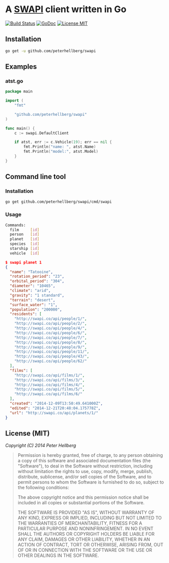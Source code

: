 A [SWAPI](http://swapi.co/) client written in Go
================================================

[![Build Status](https://travis-ci.org/peterhellberg/swapi.svg?branch=master)](https://travis-ci.org/peterhellberg/swapi)
[![GoDoc](https://img.shields.io/badge/godoc-reference-blue.svg?style=flat)](https://godoc.org/github.com/peterhellberg/swapi)
[![License MIT](https://img.shields.io/badge/license-MIT-lightgrey.svg?style=flat)](https://github.com/peterhellberg/swapi#license-mit)

## Installation

```bash
go get -u github.com/peterhellberg/swapi
```

## Examples

### atst.go

```go
package main

import (
	"fmt"

	"github.com/peterhellberg/swapi"
)

func main() {
	c := swapi.DefaultClient

	if atst, err := c.Vehicle(19); err == nil {
		fmt.Println("name: ", atst.Name)
		fmt.Println("model:", atst.Model)
	}
}
```

## Command line tool

### Installation

```bash
go get github.com/peterhellberg/swapi/cmd/swapi
```

### Usage

```bash
Commands:
  film     [id]
  person   [id]
  planet   [id]
  species  [id]
  starship [id]
  vehicle  [id]
```

```json
$ swapi planet 1
{
  "name": "Tatooine",
  "rotation_period": "23",
  "orbital_period": "304",
  "diameter": "10465",
  "climate": "arid",
  "gravity": "1 standard",
  "terrain": "desert",
  "surface_water": "1",
  "population": "200000",
  "residents": [
    "http://swapi.co/api/people/1/",
    "http://swapi.co/api/people/2/",
    "http://swapi.co/api/people/4/",
    "http://swapi.co/api/people/6/",
    "http://swapi.co/api/people/7/",
    "http://swapi.co/api/people/8/",
    "http://swapi.co/api/people/9/",
    "http://swapi.co/api/people/11/",
    "http://swapi.co/api/people/43/",
    "http://swapi.co/api/people/62/"
  ],
  "films": [
    "http://swapi.co/api/films/1/",
    "http://swapi.co/api/films/3/",
    "http://swapi.co/api/films/4/",
    "http://swapi.co/api/films/5/",
    "http://swapi.co/api/films/6/"
  ],
  "created": "2014-12-09T13:50:49.641000Z",
  "edited": "2014-12-21T20:48:04.175778Z",
  "url": "http://swapi.co/api/planets/1/"
}
```

## License (MIT)

*Copyright (C) 2014 Peter Hellberg*

> Permission is hereby granted, free of charge, to any person obtaining
> a copy of this software and associated documentation files (the "Software"),
> to deal in the Software without restriction, including without limitation
> the rights to use, copy, modify, merge, publish, distribute, sublicense,
> and/or sell copies of the Software, and to permit persons to whom the
> Software is furnished to do so, subject to the following conditions:
>
> The above copyright notice and this permission notice shall be included
> in all copies or substantial portions of the Software.
>
> THE SOFTWARE IS PROVIDED "AS IS", WITHOUT WARRANTY OF ANY KIND,
> EXPRESS OR IMPLIED, INCLUDING BUT NOT LIMITED TO THE WARRANTIES
> OF MERCHANTABILITY, FITNESS FOR A PARTICULAR PURPOSE AND NONINFRINGEMENT.
> IN NO EVENT SHALL THE AUTHORS OR COPYRIGHT HOLDERS BE LIABLE FOR ANY CLAIM,
> DAMAGES OR OTHER LIABILITY, WHETHER IN AN ACTION OF CONTRACT,
> TORT OR OTHERWISE, ARISING FROM, OUT OF OR IN CONNECTION WITH THE SOFTWARE
> OR THE USE OR OTHER DEALINGS IN THE SOFTWARE.
